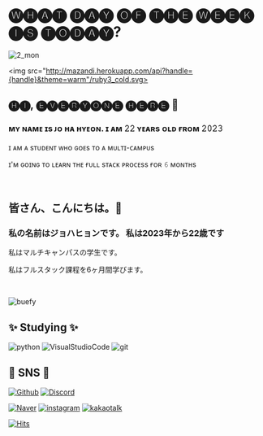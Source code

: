 # 🅦🅗🅐🅣 🅓🅐🅨 🅞🅕 🅣🅗🅔 🅦🅔🅔🅚 🅘🅢 🅣🅞🅓🅐🅨?

![2_mon](https://user-images.githubusercontent.com/121528432/210174370-64f346f0-e7a3-49f0-abd0-947265f973e7.png)


<img src="http://mazandi.herokuapp.com/api?handle={handle}&theme=warm"/ruby3_cold.svg>

## 🅗🅘, 🅔🅥🅔🅡🅨🅞🅝🅔 🅗🅔🅡🅔 👋

### **ᴍʏ ɴᴀᴍᴇ ɪs ᴊᴏ ʜᴀ ʜʏᴇᴏɴ. ɪ ᴀᴍ 𝟸𝟸 ʏᴇᴀʀs ᴏʟᴅ ғʀᴏᴍ 𝟸𝟶𝟸𝟹**

ɪ ᴀᴍ ᴀ sᴛᴜᴅᴇɴᴛ ᴡʜᴏ ɢᴏᴇs ᴛᴏ ᴀ ᴍᴜʟᴛɪ-ᴄᴀᴍᴘᴜs

ɪ'ᴍ ɢᴏɪɴɢ ᴛᴏ ʟᴇᴀʀɴ ᴛʜᴇ ғᴜʟʟ sᴛᴀᴄᴋ ᴘʀᴏᴄᴇss ғᴏʀ 𝟼 ᴍᴏɴᴛʜs

<br>

## 皆さん、こんにちは。👋

### **私の名前はジョハヒョンです。 私は2023年から22歳です**

私はマルチキャンパスの学生です。

私はフルスタック課程を6ヶ月間学びます。

<br>

![buefy](https://github-readme-stats.vercel.app/api?username=Jo-hahyeon&show_icons=true&hide=contribs,prs&cache_seconds=86400&theme=buefy)

<!--START_SECTION:waka-->
<!--END_SECTION:waka-->

## ✨ Studying ✨

![python](https://img.shields.io/badge/python-ffffff?style=for-the-badge&logo=python)
![VisualStudioCode](https://img.shields.io/badge/VisualStudioCode-ffffff?style=for-the-badge&logo=VisualStudioCode)
![git](https://img.shields.io/badge/git-ffffff?style=for-the-badge&logo=git)


## 🦄 SNS 🦄

[![Github](https://img.shields.io/badge/Github-ffffff?style=for-the-badge&logo=Github&logoColor=ff69b4)](https://github.com/Jo-hahyeon)
[![Discord](https://img.shields.io/badge/Discord-ffffff?style=for-the-badge&logo=Discord)](https://discord.gg/DZZJCVCntv)

[![Naver](https://img.shields.io/badge/Naver-ffffff?style=for-the-badge&logo=Naver)](https://blog.naver.com/mizzu_02)
[![instagram](https://img.shields.io/badge/instagram-ffffff?style=for-the-badge&logo=instagram)](https://www.instagram.com/_adorable__3/)
[![kakaotalk](https://img.shields.io/badge/kakaotalk-ffffff?style=for-the-badge&logo=kakaotalk)](https://open.kakao.com/o/seCDITVe)












[![Hits](https://hits.seeyoufarm.com/api/count/incr/badge.svg?url=https%3A%2F%2Fgithub.com%2FJo-hahyeon&count_bg=%23FF5BAB&title_bg=%23FFE4F2&icon=furrynetwork.svg&icon_color=%23FF2FB1&title=hyeon&edge_flat=false)](https://hits.seeyoufarm.com)
